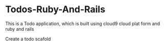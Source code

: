 # Todos-Ruby-And-Rails
This is a Todo application, which is built using cloud9 cloud plat form and ruby and rails

Create a todo scafold
